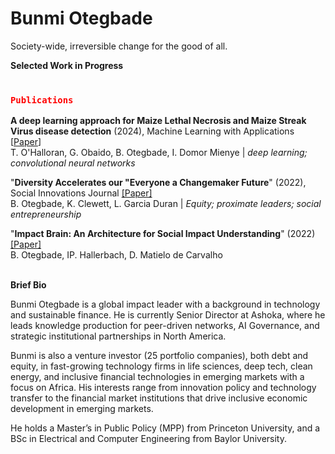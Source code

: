 # Bunmi Otegbade

Society-wide, irreversible change for the good of all. 

**Selected Work in Progress**

### <code style="color : red"> **Publications** </code> 

**A deep learning approach for Maize Lethal Necrosis and Maize Streak Virus disease detection** (2024), Machine Learning with Applications [[Paper](https://doi.org/10.1016/j.mlwa.2024.100556)] <br>
T. O'Halloran, G. Obaido, B. Otegbade, I. Domor Mienye | _deep learning; convolutional neural networks_

 
"**Diversity Accelerates our "Everyone a Changemaker Future**" (2022), Social Innovations Journal [[Paper]](https://socialinnovationsjournal.com/index.php/sij/article/view/2029) <br>
B. Otegbade, K. Clewett, L. Garcia Duran | _Equity; proximate leaders; social entrepreneurship_


"**Impact Brain: An Architecture for Social Impact Understanding**" (2022) [[Paper]](https://bunmiotegbade.medium.com/impact-brain-b7b1d86a8a29) <br>
B. Otegbade, IP. Hallerbach, D. Matielo de Carvalho
 <br>
 <br>

**Brief Bio**

Bunmi Otegbade is a global impact leader with a background in technology and sustainable finance. He is currently Senior Director at Ashoka, where he leads knowledge production for peer-driven networks, AI Governance, and strategic institutional partnerships in North America. 

Bunmi is also a venture investor (25 portfolio companies), both debt and equity, in fast-growing technology firms in life sciences, deep tech, clean energy, and inclusive financial technologies in emerging markets with a focus on Africa. His interests range from innovation policy and technology transfer to the financial market institutions that drive inclusive economic development in emerging markets. 

He holds a Master’s in Public Policy (MPP) from Princeton University, and a BSc in Electrical and Computer Engineering from Baylor University.

